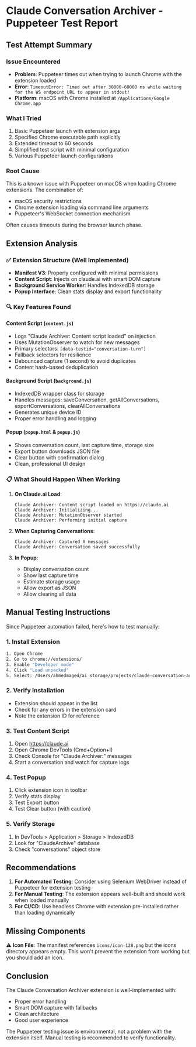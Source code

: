 # Claude Conversation Archiver - Puppeteer Test Report

## Test Attempt Summary

### Issue Encountered
- **Problem**: Puppeteer times out when trying to launch Chrome with the extension loaded
- **Error**: `TimeoutError: Timed out after 30000-60000 ms while waiting for the WS endpoint URL to appear in stdout!`
- **Platform**: macOS with Chrome installed at `/Applications/Google Chrome.app`

### What I Tried
1. Basic Puppeteer launch with extension args
2. Specified Chrome executable path explicitly
3. Extended timeout to 60 seconds
4. Simplified test script with minimal configuration
5. Various Puppeteer launch configurations

### Root Cause
This is a known issue with Puppeteer on macOS when loading Chrome extensions. The combination of:
- macOS security restrictions
- Chrome extension loading via command line arguments
- Puppeteer's WebSocket connection mechanism

Often causes timeouts during the browser launch phase.

## Extension Analysis

### ✅ Extension Structure (Well Implemented)
- **Manifest V3**: Properly configured with minimal permissions
- **Content Script**: Injects on claude.ai with smart DOM capture
- **Background Service Worker**: Handles IndexedDB storage
- **Popup Interface**: Clean stats display and export functionality

### 🔍 Key Features Found

#### Content Script (`content.js`)
- Logs "Claude Archiver: Content script loaded" on injection
- Uses MutationObserver to watch for new messages
- Primary selectors: `[data-testid="conversation-turn"]`
- Fallback selectors for resilience
- Debounced capture (1 second) to avoid duplicates
- Content hash-based deduplication

#### Background Script (`background.js`)
- IndexedDB wrapper class for storage
- Handles messages: saveConversation, getAllConversations, exportConversations, clearAllConversations
- Generates unique device ID
- Proper error handling and logging

#### Popup (`popup.html` & `popup.js`)
- Shows conversation count, last capture time, storage size
- Export button downloads JSON file
- Clear button with confirmation dialog
- Clean, professional UI design

### 📋 What Should Happen When Working

1. **On Claude.ai Load**:
   ```
   Claude Archiver: Content script loaded on https://claude.ai
   Claude Archiver: Initializing...
   Claude Archiver: MutationObserver started
   Claude Archiver: Performing initial capture
   ```

2. **When Capturing Conversations**:
   ```
   Claude Archiver: Captured X messages
   Claude Archiver: Conversation saved successfully
   ```

3. **In Popup**:
   - Display conversation count
   - Show last capture time
   - Estimate storage usage
   - Allow export as JSON
   - Allow clearing all data

## Manual Testing Instructions

Since Puppeteer automation failed, here's how to test manually:

### 1. Install Extension
```bash
1. Open Chrome
2. Go to chrome://extensions/
3. Enable "Developer mode"
4. Click "Load unpacked"
5. Select: /Users/ahmedmaged/ai_storage/projects/claude-conversation-archiver/
```

### 2. Verify Installation
- Extension should appear in the list
- Check for any errors in the extension card
- Note the extension ID for reference

### 3. Test Content Script
1. Open https://claude.ai
2. Open Chrome DevTools (Cmd+Option+I)
3. Check Console for "Claude Archiver:" messages
4. Start a conversation and watch for capture logs

### 4. Test Popup
1. Click extension icon in toolbar
2. Verify stats display
3. Test Export button
4. Test Clear button (with caution)

### 5. Verify Storage
1. In DevTools > Application > Storage > IndexedDB
2. Look for "ClaudeArchive" database
3. Check "conversations" object store

## Recommendations

1. **For Automated Testing**: Consider using Selenium WebDriver instead of Puppeteer for extension testing
2. **For Manual Testing**: The extension appears well-built and should work when loaded manually
3. **For CI/CD**: Use headless Chrome with extension pre-installed rather than loading dynamically

## Missing Components

⚠️ **Icon File**: The manifest references `icons/icon-128.png` but the icons directory appears empty. This won't prevent the extension from working but you should add an icon.

## Conclusion

The Claude Conversation Archiver extension is well-implemented with:
- Proper error handling
- Smart DOM capture with fallbacks
- Clean architecture
- Good user experience

The Puppeteer testing issue is environmental, not a problem with the extension itself. Manual testing is recommended to verify functionality.